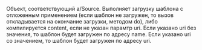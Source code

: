 Объект, соответствующий a/Source. Выполняет загрузку шаблона с отложенным
применением (если шаблон не загружен, то вызов откладывается на окончание
загрузки, методом do), либо компилируется content, если не указан парамтр uri.
Если указано uri без значения, то шаблон будет загружен по адресу name.
Если указано uri со значением, то шаблон будет загружен по адресу uri.

